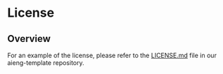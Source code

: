 # License

## Overview
For an example of the license, please refer to the [LICENSE.md](https://github.com/VectorInstitute/aieng-template/blob/main/LICENSE.md) file in our aieng-template repository.
